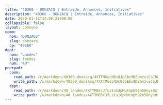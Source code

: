 ```yaml
---
title: "40360 - DONZACQ | Entraide, Annonces, Initiatives"
description: "40360 - DONZACQ | Entraide, Annonces, Initiatives"
date: 2020-01-11T14:09:21+09:00
collapsible: false
layout: commune
comm:
  nom: "DONZACQ"
  slug: donzacq
  cp: "40360"
dept:
  nom: "Landes"
  slug: landes
  num: "40"
peerpad:
  comm:
    read_path: /r/markdown/40360_donzacq/4XTTMGqcNDs8JpEbc9DShmzviCbJD8HueNbvzBK1toqwAnbQh
    write_path: /w/markdown/40360_donzacq/4XTTMGqcNDs8JpEbc9DShmzviCbJD8HueNbvzBK1toqwAnbQh-K3TgV1EZasxbzf44YZmJG76zPzZ23KWjS4NNvy4iQsoQN2nsCT6Mf1PZAwdf6LCA1USN6PNukgfFm12kcw1nNwQk2QbR79fRYCLQxmprRVUpeh4CQBtFJfrpcaEbT9bjmPRDSHEd
  dept:
    read_path: /r/markdown/40_landes/4XTTMB5cJfLstu1dpMutnpb92n58nysBxt2LvNHp8iFa2he7h
    write_path: /w/markdown/40_landes/4XTTMB5cJfLstu1dpMutnpb92n58nysBxt2LvNHp8iFa2he7h-K3TgUvrqNj5GqBsxRXbDQxXTucun7uHSVZWT5C8CgQNaESTTE4cfR63JCubPGiKkKruc9dwpRJsb8aWPbJoGCdC5JVr33cPSqpb1rkjpoPrBPEdrj3zMya2yHWSYgr5GG1nyDstK
---
```


